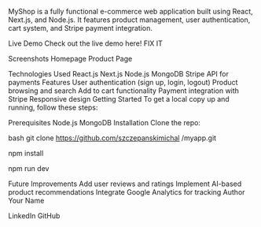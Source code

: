 MyShop is a fully functional e-commerce web application built using React, Next.js, and Node.js. It features product management, user authentication, cart system, and Stripe payment integration.

Live Demo
Check out the live demo here! FIX IT

Screenshots
Homepage Product Page

Technologies Used
React.js
Next.js
Node.js
MongoDB
Stripe API for payments
Features
User authentication (sign up, login, logout)
Product browsing and search
Add to cart functionality
Payment integration with Stripe
Responsive design
Getting Started
To get a local copy up and running, follow these steps:

Prerequisites
Node.js
MongoDB
Installation
Clone the repo:

bash git clone https://github.com/szczepanskimichal
/myapp.git

npm install

npm run dev

Future Improvements
Add user reviews and ratings
Implement AI-based product recommendations
Integrate Google Analytics for tracking
Author
Your Name

LinkedIn
GitHub
